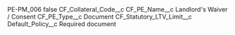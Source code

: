 <?xml version="1.0" encoding="UTF-8"?>
<CustomMetadata xmlns="http://soap.sforce.com/2006/04/metadata" xmlns:xsi="http://www.w3.org/2001/XMLSchema-instance" xmlns:xsd="http://www.w3.org/2001/XMLSchema">
    <label>PE-PM_006</label>
    <protected>false</protected>
    <values>
        <field>CF_Collateral_Code__c</field>
        <value xsi:nil="true"/>
    </values>
    <values>
        <field>CF_PE_Name__c</field>
        <value xsi:type="xsd:string">Landlord&apos;s Waiver / Consent</value>
    </values>
    <values>
        <field>CF_PE_Type__c</field>
        <value xsi:type="xsd:string">Document</value>
    </values>
    <values>
        <field>CF_Statutory_LTV_Limit__c</field>
        <value xsi:nil="true"/>
    </values>
    <values>
        <field>Default_Policy__c</field>
        <value xsi:type="xsd:string">Required document</value>
    </values>
</CustomMetadata>
